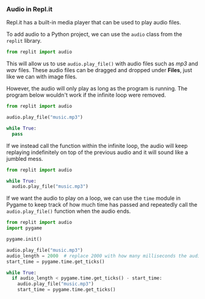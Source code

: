 ### Audio in Repl.it

Repl.it has a built-in media player that can be used to play audio files. 

To add audio to a Python project, we can use the `audio` class from the `replit` library.

```python
from replit import audio
```

This will allow us to use `audio.play_file()` with audio files such as *mp3* and *wav* files. These audio files can be dragged and dropped under **Files**, just like we can with image files.

However, the audio will only play as long as the program is running. The program below wouldn't work if the infinite loop were removed. 

```python
from replit import audio

audio.play_file("music.mp3")

while True:
  pass
```

If we instead call the function within the infinite loop, the audio will keep replaying indefinitely on top of the previous audio and it will sound like a jumbled mess.

```python
from replit import audio

while True:
  audio.play_file("music.mp3")
```

If we want the audio to play on a loop, we can use the `time` module in Pygame to keep track of how much time has passed and repeatedly call the `audio.play_file()` function when the audio ends.

```python
from replit import audio
import pygame

pygame.init()

audio.play_file("music.mp3")
audio_length = 2000  # replace 2000 with how many milliseconds the audio is
start_time = pygame.time.get_ticks()

while True: 
  if audio_length < pygame.time.get_ticks() - start_time:
    audio.play_file("music.mp3")
    start_time = pygame.time.get_ticks()
```
